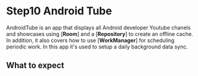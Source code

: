 # Step10 Android Tube
AndroidTube is an app that displays all Android developer Youtube chanels and showcases using [**Room**] and a [**Repository**] to create an offline cache.
In addition, it also covers how to use [**WorkManager**] for scheduling periodic work. In this app it's used to setup a daily background data sync.

## What to expect
